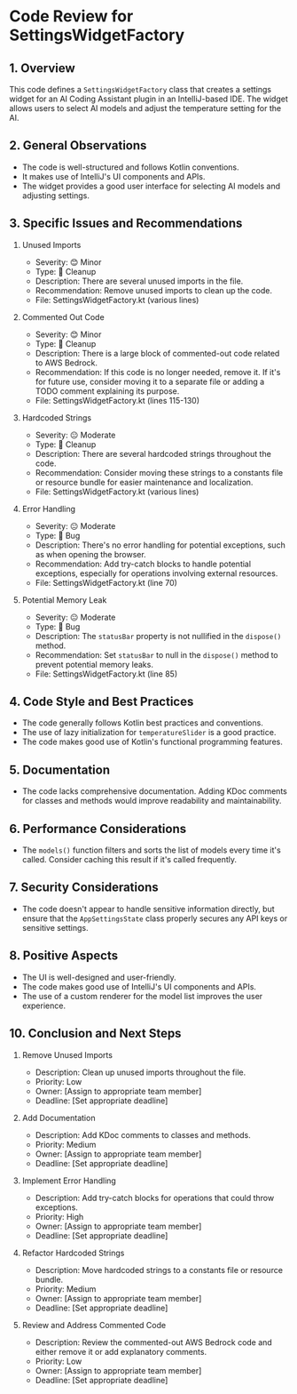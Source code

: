# Code Review for SettingsWidgetFactory

## 1. Overview

This code defines a `SettingsWidgetFactory` class that creates a settings widget for an AI Coding Assistant plugin in an IntelliJ-based IDE. The widget allows users to select AI models and adjust the temperature setting for the AI.

## 2. General Observations

- The code is well-structured and follows Kotlin conventions.
- It makes use of IntelliJ's UI components and APIs.
- The widget provides a good user interface for selecting AI models and adjusting settings.

## 3. Specific Issues and Recommendations

1. Unused Imports
   - Severity: 😊 Minor
   - Type: 🧹 Cleanup
   - Description: There are several unused imports in the file.
   - Recommendation: Remove unused imports to clean up the code.
   - File: SettingsWidgetFactory.kt (various lines)

2. Commented Out Code
   - Severity: 😊 Minor
   - Type: 🧹 Cleanup
   - Description: There is a large block of commented-out code related to AWS Bedrock.
   - Recommendation: If this code is no longer needed, remove it. If it's for future use, consider moving it to a separate file or adding a TODO comment explaining its purpose.
   - File: SettingsWidgetFactory.kt (lines 115-130)

3. Hardcoded Strings
   - Severity: 😐 Moderate
   - Type: 🧹 Cleanup
   - Description: There are several hardcoded strings throughout the code.
   - Recommendation: Consider moving these strings to a constants file or resource bundle for easier maintenance and localization.
   - File: SettingsWidgetFactory.kt (various lines)

4. Error Handling
   - Severity: 😐 Moderate
   - Type: 🐛 Bug
   - Description: There's no error handling for potential exceptions, such as when opening the browser.
   - Recommendation: Add try-catch blocks to handle potential exceptions, especially for operations involving external resources.
   - File: SettingsWidgetFactory.kt (line 70)

5. Potential Memory Leak
   - Severity: 😐 Moderate
   - Type: 🐛 Bug
   - Description: The `statusBar` property is not nullified in the `dispose()` method.
   - Recommendation: Set `statusBar` to null in the `dispose()` method to prevent potential memory leaks.
   - File: SettingsWidgetFactory.kt (line 85)

## 4. Code Style and Best Practices

- The code generally follows Kotlin best practices and conventions.
- The use of lazy initialization for `temperatureSlider` is a good practice.
- The code makes good use of Kotlin's functional programming features.

## 5. Documentation

- The code lacks comprehensive documentation. Adding KDoc comments for classes and methods would improve readability and maintainability.

## 6. Performance Considerations

- The `models()` function filters and sorts the list of models every time it's called. Consider caching this result if it's called frequently.

## 7. Security Considerations

- The code doesn't appear to handle sensitive information directly, but ensure that the `AppSettingsState` class properly secures any API keys or sensitive settings.

## 8. Positive Aspects

- The UI is well-designed and user-friendly.
- The code makes good use of IntelliJ's UI components and APIs.
- The use of a custom renderer for the model list improves the user experience.

## 10. Conclusion and Next Steps

1. Remove Unused Imports
   - Description: Clean up unused imports throughout the file.
   - Priority: Low
   - Owner: [Assign to appropriate team member]
   - Deadline: [Set appropriate deadline]

2. Add Documentation
   - Description: Add KDoc comments to classes and methods.
   - Priority: Medium
   - Owner: [Assign to appropriate team member]
   - Deadline: [Set appropriate deadline]

3. Implement Error Handling
   - Description: Add try-catch blocks for operations that could throw exceptions.
   - Priority: High
   - Owner: [Assign to appropriate team member]
   - Deadline: [Set appropriate deadline]

4. Refactor Hardcoded Strings
   - Description: Move hardcoded strings to a constants file or resource bundle.
   - Priority: Medium
   - Owner: [Assign to appropriate team member]
   - Deadline: [Set appropriate deadline]

5. Review and Address Commented Code
   - Description: Review the commented-out AWS Bedrock code and either remove it or add explanatory comments.
   - Priority: Low
   - Owner: [Assign to appropriate team member]
   - Deadline: [Set appropriate deadline]